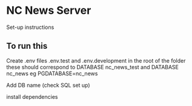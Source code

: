 # NC News Server

Set-up instructions

## To run this

Create .env files .env.test and .env.development in the root of the folder these should correspond to DATABASE nc_news_test
and DATABASE nc_news eg PGDATABASE=nc_news

Add DB name (check SQL set up)

install dependencies
